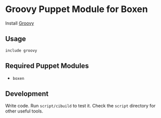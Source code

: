 # Groovy Puppet Module for Boxen

Install [Groovy](http://groovy.codehaus.org/)

## Usage

```puppet
include groovy
```

## Required Puppet Modules

* `boxen`

## Development

Write code. Run `script/cibuild` to test it. Check the `script`
directory for other useful tools.
